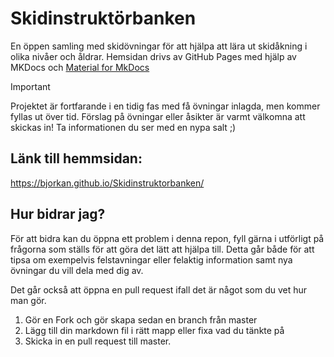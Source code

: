 # Skidinstruktörbanken

En öppen samling med skidövningar för att hjälpa att lära ut skidåkning i olika nivåer och åldrar. Hemsidan drivs av GitHub Pages med hjälp av MKDocs och [Material for MkDocs](https://squidfunk.github.io/mkdocs-material/)

> [!IMPORTANT]
> Projektet är fortfarande i en tidig fas med få övningar inlagda, men kommer fyllas ut över tid. Förslag på övningar eller åsikter är varmt välkomna att skickas in! Ta informationen du ser med en nypa salt ;)

## Länk till hemmsidan:

https://bjorkan.github.io/Skidinstruktorbanken/

## Hur bidrar jag?

För att bidra kan du öppna ett problem i denna repon, fyll gärna i utförligt på frågorna som ställs för att göra det lätt att hjälpa till. Detta går både för att tipsa om exempelvis felstavningar eller felaktig information samt nya övningar du vill dela med dig av.

Det går också att öppna en pull request ifall det är något som du vet hur man gör.

1. Gör en Fork och gör skapa sedan en branch från master
2. Lägg till din markdown fil i rätt mapp eller fixa vad du tänkte på
3. Skicka in en pull request till master.
